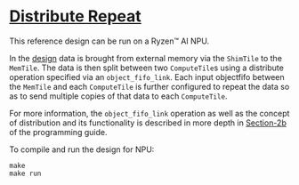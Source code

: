 <!---//===- README.md --------------------------*- Markdown -*-===//
//
// This file is licensed under the Apache License v2.0 with LLVM Exceptions.
// See https://llvm.org/LICENSE.txt for license information.
// SPDX-License-Identifier: Apache-2.0 WITH LLVM-exception
//
// Copyright (C) 2024, Advanced Micro Devices, Inc.
// 
//===----------------------------------------------------------------------===//-->

# <ins>Distribute Repeat</ins>

This reference design can be run on a Ryzen™ AI NPU.

In the [design](./aie2.py) data is brought from external memory via the `ShimTile` to the `MemTile`. The data is then split between two `ComputeTile`s using a distribute operation specified via an `object_fifo_link`. Each input objectfifo between the `MemTile` and each `ComputeTile` is further configured to repeat the data so as to send multiple copies of that data to each `ComputeTile`.

For more information, the `object_fifo_link` operation as well as the concept of distribution and its functionality is described in more depth in [Section-2b](../../../programming_guide/section-2/section-2b/03_Link_Distribute_Join/README.md#object-fifo-link) of the programming guide.

To compile and run the design for NPU:
```
make
make run
```